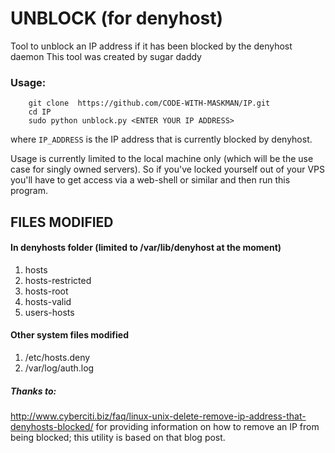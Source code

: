 # UNBLOCK (for denyhost)
Tool to unblock an IP address if it has been blocked by the denyhost daemon
This tool was created by sugar daddy 
### Usage:
        git clone  https://github.com/CODE-WITH-MASKMAN/IP.git
        cd IP
        sudo python unblock.py <ENTER YOUR IP ADDRESS>
where `IP_ADDRESS` is the IP address that is currently blocked by denyhost.
 
Usage is currently limited to the local machine only (which will be the use case for singly owned servers).  So if you've locked yourself out of your VPS you'll have to get access via a web-shell or similar and then run this program.
 
## FILES MODIFIED
#### In denyhosts folder (limited to /var/lib/denyhost at the moment)
1. hosts
2. hosts-restricted
3. hosts-root
4. hosts-valid
5. users-hosts
 
#### Other system files modified
1. /etc/hosts.deny
2. /var/log/auth.log
 
##### Thanks to:
http://www.cyberciti.biz/faq/linux-unix-delete-remove-ip-address-that-denyhosts-blocked/
for providing information on how to remove an IP from being blocked; this utility is based on that blog post.
 
